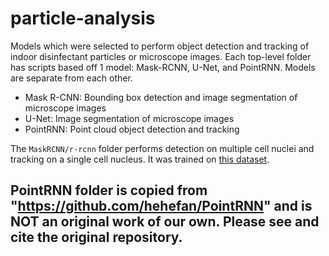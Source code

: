 # particle-analysis

Models which were selected to perform object detection and tracking of indoor disinfectant particles or microscope images.
Each top-level folder has scripts based off 1 model: Mask-RCNN, U-Net, and PointRNN. Models are separate from each other.

- Mask R-CNN: Bounding box detection and image segmentation of microscope images
- U-Net: Image segmentation of microscope images
- PointRNN: Point cloud object detection and tracking

The `MaskRCNN/r-rcnn` folder performs detection on multiple cell nuclei and tracking on a single cell nucleus.
It was trained on [this dataset](https://www.kaggle.com/c/data-science-bowl-2018/data).

## PointRNN folder is copied from "https://github.com/hehefan/PointRNN" and is NOT an original work of our own. Please see and cite the original repository. 

